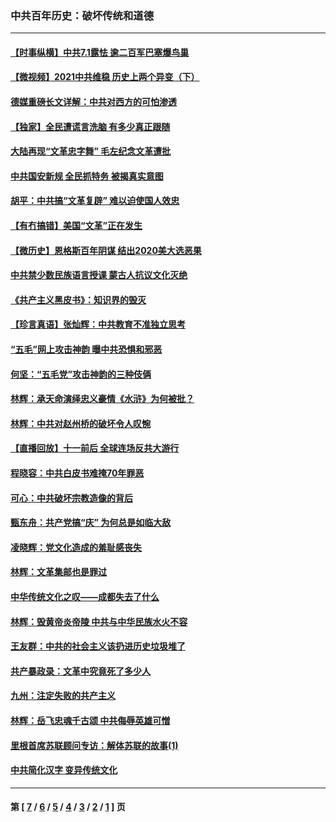 ### 中共百年历史：破坏传统和道德
---
#### [【时事纵横】中共7.1露怯 逾二百军巴塞爆鸟巢](../../pages/nf1176114/n13043076.md) 
#### [【微视频】2021中共维稳 历史上两个异变（下）](../../pages/nf1176114/n13042288.md) 
#### [德媒重磅长文详解：中共对西方的可怕渗透](../../pages/nf1176114/n13031701.md) 
#### [【独家】全民遭谎言洗脑 有多少真正跟随](../../pages/nf1176114/n12997170.md) 
#### [大陆再现“文革忠字舞” 毛左纪念文革遭批](../../pages/nf1176114/n12947385.md) 
#### [中共国安新规 全民抓特务 被揭真实意图](../../pages/nf1176114/n12911615.md) 
#### [胡平：中共搞“文革复辟” 难以迫使国人效忠](../../pages/nf1176114/n12905760.md) 
#### [【有冇搞错】美国“文革”正在发生](../../pages/nf1176114/n12650309.md) 
#### [【微历史】恩格斯百年阴谋 结出2020美大选恶果](../../pages/nf1176114/n12597490.md) 
#### [中共禁少数民族语言授课 蒙古人抗议文化灭绝](../../pages/nf1176114/n12362711.md) 
#### [《共产主义黑皮书》：知识界的毁灭](../../pages/nf1176114/n12198436.md) 
#### [【珍言真语】张灿辉：中共教育不准独立思考](../../pages/nf1176114/n12116869.md) 
#### [“五毛”网上攻击神韵 曝中共恐惧和邪恶](../../pages/nf1176114/n11676030.md) 
#### [何坚：“五毛党”攻击神韵的三种伎俩](../../pages/nf1176114/n11676839.md) 
#### [林辉：承天命演绎忠义豪情《水浒》为何被批？](../../pages/nf1176114/n11660999.md) 
#### [林辉：中共对赵州桥的破坏令人叹惋](../../pages/nf1176114/n11622063.md) 
#### [【直播回放】十一前后 全球连场反共大游行](../../pages/nf1176114/n11544233.md) 
#### [程晓容：中共白皮书难掩70年罪恶](../../pages/nf1176114/n11552335.md) 
#### [可心：中共破坏宗教造像的背后](../../pages/nf1176114/n11518358.md) 
#### [甄东舟：共产党搞“庆” 为何总是如临大敌](../../pages/nf1176114/n11509183.md) 
#### [凌晓辉：党文化造成的羞耻感丧失](../../pages/nf1176114/n11485526.md) 
#### [林辉：文革集邮也是罪过](../../pages/nf1176114/n11362608.md) 
#### [中华传统文化之叹——成都失去了什么](../../pages/nf1176114/n11092294.md) 
#### [林辉：毁黄帝炎帝陵 中共与中华民族水火不容](../../pages/nf1176114/n11061288.md) 
#### [王友群：中共的社会主义该扔进历史垃圾堆了](../../pages/nf1176114/n11038771.md) 
#### [共产暴政录：文革中究竟死了多少人](../../pages/nf1176114/n11000879.md) 
#### [九州：注定失败的共产主义](../../pages/nf1176114/n10995753.md) 
#### [林辉：岳飞忠魂千古颂 中共侮辱英雄可憎](../../pages/nf1176114/n10990583.md) 
#### [里根首席苏联顾问专访：解体苏联的故事(1)](../../pages/nf1176114/n10927121.md) 
#### [中共简化汉字 变异传统文化](../../pages/nf1176114/n10885901.md) 

---
#### 第 [ [7](./7.md) / [6](./6.md) / [5](./5.md) / [4](./4.md) / [3](./3.md) / [2](./2.md) / [1](./1.md) ] 页
